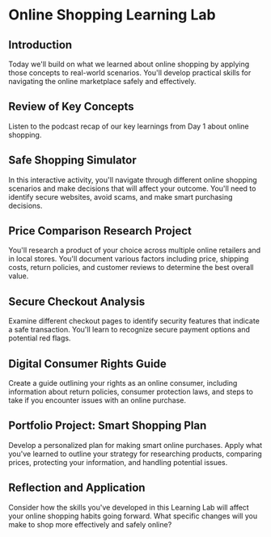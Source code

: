 # Online Shopping Learning Lab

## Introduction

Today we'll build on what we learned about online shopping by applying those concepts to real-world scenarios. You'll develop practical skills for navigating the online marketplace safely and effectively.

## Review of Key Concepts

Listen to the podcast recap of our key learnings from Day 1 about online shopping.

## Safe Shopping Simulator

In this interactive activity, you'll navigate through different online shopping scenarios and make decisions that will affect your outcome. You'll need to identify secure websites, avoid scams, and make smart purchasing decisions.

## Price Comparison Research Project

You'll research a product of your choice across multiple online retailers and in local stores. You'll document various factors including price, shipping costs, return policies, and customer reviews to determine the best overall value.

## Secure Checkout Analysis

Examine different checkout pages to identify security features that indicate a safe transaction. You'll learn to recognize secure payment options and potential red flags.

## Digital Consumer Rights Guide

Create a guide outlining your rights as an online consumer, including information about return policies, consumer protection laws, and steps to take if you encounter issues with an online purchase.

## Portfolio Project: Smart Shopping Plan

Develop a personalized plan for making smart online purchases. Apply what you've learned to outline your strategy for researching products, comparing prices, protecting your information, and handling potential issues.

## Reflection and Application

Consider how the skills you've developed in this Learning Lab will affect your online shopping habits going forward. What specific changes will you make to shop more effectively and safely online?